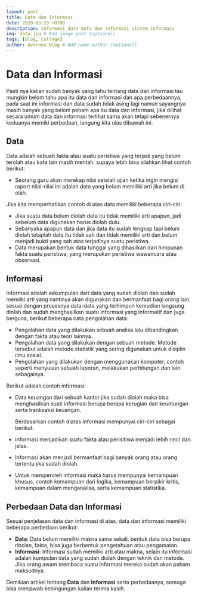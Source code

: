 ```yaml
---
layout: post
title: Data dan Informasi
date: 2020-03-23 +0700
description: informasi data data dan informasi sistem informasi
img: data.jpg # Add image post (optional)
tags: [Blog, College]
author: Averoes Blog # Add name author (optional)
---
```


# Data dan Informasi

Pasti nya kalian sudah banyak yang tahu tentang data dan informasi tau mungkin belom tahu apa itu data dan informasi dan apa perbedaannya, pada saat ini informasi dan data sudah tidak asing lagi namun sayangnya masih banyak yang belom peham apa itu data dan informasi, jika dilihat secara umum data dan informasi terlihat sama akan tetapi sebenernya keduanya memiki perbedaan, langung kita ulas dibawah ini.

## Data

Data adalah sebuah fakta atau suatu peristiwa yang terjadi yang belum terolah atau kata lain masih mentah.
supaya lebih bisa silahkan lihat contoh berikut:

 - Seorang guru akan merekap nilai setelah ujian ketika ingin mengisi raport nilai-nilai ini adalah data yang belum memiliki arti jika belum di olah.

Jika kita memperhatikan contoh di atas data memiliki beberapa ciri-ciri:

- Jika suatu data belum diolah data itu tidak memiliki arti apapun, jadi sebelum data digunakan harus diolah dulu.
- Sebanyaka apapun data dan jika data itu sudah lengkap tapi belum diolah tetaplah data itu tidak sah dan tidak memiliki arti dan belum menjadi bukti yang sah atas terjadinya suatu peristiwa.
- Data merupakan bentuk data tunggal yang dihasilkan dari himpunan fakta suatu peristiwa, yang merupakan peristiwa wawancara atau observasi.

## Informasi

Informasi adalah sekumpulan dari data yang sudah diolah dan sudah memilki arti yang nantinya akan digunakan dan bermanfaat bagi orang lain, sesuai dengan prosesnya data-data yang terhimpun kemudian langsung diolah dan sudah menghasilkan suatu informasi yang informatif dan juga berguna, berikut beberapa cata pengolahan data:

- Pengolahan data yang dilakukan sebuah analisa lalu dibandingkan dengan fakta atau teori lainnya.
- Pengolahan data yang dilakukan dengan sebuah metode. Metode tersebut adalah metode statistik yang sering digunakan untuk disiplin ilmu sosial.
- Pengolahan yang dilakukan dengan menggunakan komputer, contoh seperti menyusun sebuah laporan, melakukan perhitungan dan lain sebagainya.

Berikut adalah contoh informasi:

- Data keuangan dari sebuah kantor jika sudah diolah maka bisa menghasilkan suati informasi berupa berapa kerugian dan keuntungan serta tranksaksi keuangan.

    Berdasarkan contoh diatas informasi mempunyai ciri-ciri sebagai berikut:

- Informasi menjadikan suatu fakta atau perisitiwa menjadi lebih rinci dan jelas.
- Informasi akan menjadi bermanfaat bagi banyak orang atau orang tertentu jika sudah diolah.
- Untuk memperoleh informasi maka harus mempunyai kemampuan khusus, contoh kemampuan dari logika, kemampuan berpikir kritis, kemampuan dalam menganalisa, serta kemampuan statistika.

## Perbedaan Data dan Informasi

Sesuai penjelasan data dan informasi di atas, data dan informasi memiliki beberapa perbedaan berikut:

- **Data**: Data belum memiliki makna sama sekali, bentuk data bisa berupa rincian, fakta, bisa juga berbentuk pengetahuan atau pengamatan.
- **Informasi**: Informasi sudah memiliki arti atau makna, selain itu informasi adalah kumpulan data yang sudah diolah dengan teknik dan metode. Jika orang awam membaca suatu informasi mereka sudah akan paham maksudnya.

    
Demikian artikel tentang **Data** dan **Informasi** serta perbedaanya, semoga bisa menjawab kebingungan kalian terima kasih.
